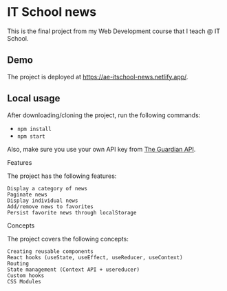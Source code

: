 # IT School news

This is the final project from my Web Development course that I teach @ IT School.

## Demo

The project is deployed at https://ae-itschool-news.netlify.app/.

## Local usage

After downloading/cloning the project, run the following commands:

- `npm install`
- `npm start`

Also, make sure you use your own API key from [The Guardian API](https://open-platform.theguardian.com/documentation/).

Features

The project has the following features:

    Display a category of news
    Paginate news
    Display individual news
    Add/remove news to favorites
    Persist favorite news through localStorage

Concepts

The project covers the following concepts:

    Creating reusable components
    React hooks (useState, useEffect, useReducer, useContext)
    Routing
    State management (Context API + usereducer)
    Custom hooks
    CSS Modules

